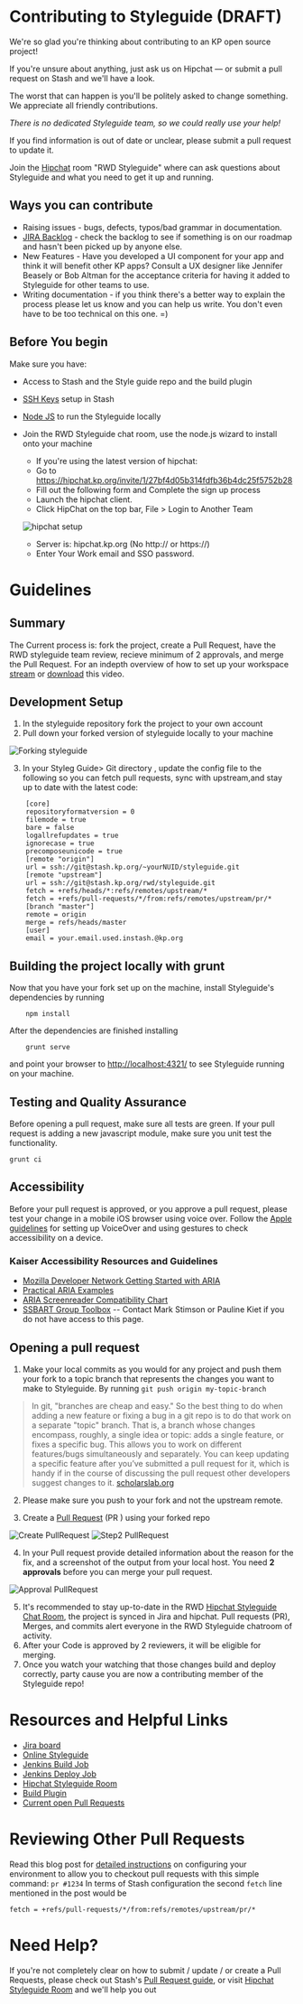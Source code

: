 # Contributing to Styleguide (DRAFT)

We're so glad you're thinking about contributing to an KP open source project!

If you're unsure about anything, just ask us on Hipchat — or submit a pull request on Stash and we'll have a look.

The worst that can happen is you'll be politely asked to change something. We appreciate all friendly contributions.

_There is no dedicated Styleguide team, so we could really use your help!_

If you find information is out of date or unclear, please submit a pull request to update it.

Join the [Hipchat](https://hipchat.kp.org/chat/room/19) room "RWD Styleguide" where can ask questions about Styleguide and what you need to get it up and running.

## Ways you can contribute

- Raising issues - bugs, defects, typos/bad grammar in documentation.
- [JIRA Backlog](https://jira.kp.org/browse/STYLE) - check the backlog to see if something is on our roadmap and hasn't been picked up by anyone else.
- New Features - Have you developed a UI component for your app and think it will benefit other KP apps? Consult a UX designer like Jennifer Beasely or Bob Altman for the acceptance criteria for having it added to Styleguide for other teams to use.
- Writing documentation - if you think there's a better way to explain the process please let us know and you can help us write. You don't even have to be too technical on this one. =)

## Before You begin

Make sure you have:

* Access to Stash and the Style guide repo and the build plugin
* [SSH Keys](https://stash.kp.org/plugins/servlet/ssh/account/keys) setup in Stash
* [Node JS](https://nodejs.org/en/blog/release/v0.10.42/) to run the Styleguide locally
* Join the RWD Styleguide chat room, use the node.js wizard to install onto your machine
  * If you're using the latest version of hipchat:
  * Go to https://hipchat.kp.org/invite/1/27bf4d05b314fdfb36b4dc25f5752b28
  * Fill out the following form and Complete the sign up process
  * Launch the hipchat client.
  * Click HipChat on the top bar, File > Login to Another Team

  ![hipchat setup](https://sites.sp.kp.org/teams/dsg/creative/fed/SiteAssets/SitePages/Contributing%20to%20Styleguide/Screen%20Shot%202016-02-19%20at%2011.46.png)

  * Server is: hipchat.kp.org (No http:// or https://)
  * Enter Your Work email and SSO password.

# Guidelines

## Summary

The Current process is: fork the project, create a Pull Request, have the RWD styleguide team review, recieve minimum of 2 approvals, and merge the Pull Request.
For an indepth overview of how to set up your workspace [stream](https://kponline.webex.com/kponline/ldr.php?RCID=0063c015376c2e0aacaff3d482b97010) or [download](https://kponline.webex.com/kponline/lsr.php?RCID=f077e6a97d264315f917bf798974d8fc) this video.

## Development Setup

1. In the styleguide repository fork the project to your own account
2. Pull down your forked version of styleguide locally to your machine

![Forking styleguide](https://sites.sp.kp.org/teams/dsg/creative/fed/SiteAssets/SitePages/Contributing%20to%20Styleguide/Screen%20Shot%202016-02-19%20at%2012.12.46.png)

3. In your Styleg Guide> Git  directory , update the config file to the following so you can fetch pull requests, sync with upstream,and stay up to date with the latest code:
```
    [core]
    repositoryformatversion = 0
    filemode = true
    bare = false
    logallrefupdates = true
    ignorecase = true
    precomposeunicode = true
    [remote "origin"]
    url = ssh://git@stash.kp.org/~yourNUID/styleguide.git
    [remote "upstream"]
    url = ssh://git@stash.kp.org/rwd/styleguide.git
    fetch = +refs/heads/*:refs/remotes/upstream/*
    fetch = +refs/pull-requests/*/from:refs/remotes/upstream/pr/*
    [branch "master"]
    remote = origin
    merge = refs/heads/master
    [user]
    email = your.email.used.instash.@kp.org
```
## Building the project locally with grunt

Now that you have your fork set up on the machine, install Styleguide's dependencies by running

```
    npm install
```
After the dependencies are finished installing

```
    grunt serve
```
and point your browser to [http://localhost:4321/](http://localhost:4321/) to see Styleguide running on your machine.


## Testing and Quality Assurance

Before opening a pull request, make sure all tests are green.
If your pull request is adding a new javascript module, make sure you unit test the functionality.

``` grunt ci ```


## Accessibility

Before your pull request is approved, or you approve a pull request, please test your change in a mobile iOS browser using voice over.
Follow the [Apple guidelines](https://developer.apple.com/library/ios/technotes/TestingAccessibilityOfiOSApps/TestAccessibilityonYourDevicewithVoiceOver/TestAccessibilityonYourDevicewithVoiceOver.html) for setting up VoiceOver and using gestures to check accessibility on a device.

### Kaiser Accessibility Resources and Guidelines

* [Mozilla Developer Network Getting Started with ARIA](https://developer.mozilla.org/en-US/docs/Web/Accessibility/ARIA)
* [Practical ARIA Examples](http://heydonworks.com/practical_aria_examples)
* [ARIA Screenreader Compatibility Chart](http://www.powermapper.com/tests/screen-readers/aria/)
* [SSBART Group Toolbox](https://kaiser.ssbbartgroup.com/toolbox.php) -- Contact Mark Stimson or Pauline Kiet if you do not have access to this page.

## Opening a pull request

1. Make your local commits as you would for any project and push them your fork to a topic branch that represents the changes you want to make to Styleguide. By running ``` git push origin my-topic-branch ```
> In git, "branches are cheap and easy." So the best thing to do when adding a new feature or fixing a bug in a git repo is to do that work on a separate "topic" branch.
> That is, a branch whose changes encompass, roughly, a single idea or topic: adds a single feature, or fixes a specific bug.
> This allows you to work on different features/bugs simultaneously and separately. You can keep updating a specific feature after you’ve submitted a pull request for it,
> which is handy if in the course of discussing the pull request other developers suggest changes to it.
> [scholarslab.org](http://scholarslab.org/research-and-development/forking-fetching-pushing-pulling/)
2. Please make sure you push to your fork and not the upstream remote.

3. Create a [Pull Request](https://www.atlassian.com/git/tutorials/making-a-pull-request/) (PR ) using your forked repo

![Create PullRequest](https://sites.sp.kp.org/teams/dsg/creative/fed/SiteAssets/SitePages/Contributing%20to%20Styleguide/Screen%20Shot%202016-02-19%20at%2012.19.39%20PM.png)
![Step2 PullRequest](https://sites.sp.kp.org/teams/dsg/creative/fed/SiteAssets/SitePages/Contributing%20to%20Styleguide/Screen%20Shot%202016-02-19%20at%2012.21.38%20PM.png)

4. In your Pull request provide detailed information about the reason for the fix, and a screenshot of the output from your local host. You need __2 approvals__ before you can merge your pull request.

![Approval PullRequest](https://sites.sp.kp.org/teams/dsg/creative/fed/SiteAssets/SitePages/Contributing%20to%20Styleguide/Screen%20Shot%202016-03-16%20at%202.40.55%20PM.png)

5. It's recommended to stay up-to-date in the RWD [Hipchat Styleguide Chat Room](https://hipchat.kp.org/chat/room/19), the project is synced in Jira and hipchat. Pull requests (PR), Merges, and commits alert everyone in the RWD Styleguide chatroom of activity.
6. After your Code is approved by 2 reviewers, it will be eligible for merging.
7. Once you watch your watching that those changes build and deploy correctly, party cause you are now a contributing member of the Styleguide repo!

# Resources and Helpful Links

* [Jira board](https://jira.kp.org/browse/STYLE)
* [Online Styleguide](http://dev10.kaiserpermanente.org/styleguide)
* [Jenkins Build Job](http://xlzxdap0035x.lvdc.kp.org:8888/job/rwd-styleguide-AEM/)
* [Jenkins Deploy Job](http://xlzxdap0035x.lvdc.kp.org:8888/job/rwd-styleguide-deploy-DEV10/)
* [Hipchat Styleguide Room](https://hipchat.kp.org/chat/room/19)
* [Build Plugin](https://stash.kp.org/projects/RWD/repos/build-plugin/browse)
* [Current open Pull Requests](https://stash.kp.org/projects/RWD/repos/styleguide/pull-requests)

# Reviewing Other Pull Requests

Read this blog post for [detailed instructions](http://dev.ghost.org/easy-git-pr-test/) on configuring your environment to allow you to checkout pull requests with this simple command: `pr #1234`
In terms of Stash configuration the second ```fetch``` line mentioned in the post would be
```
fetch = +refs/pull-requests/*/from:refs/remotes/upstream/pr/*
```

# Need Help?

If you're not completely clear on how to submit / update / or create a  Pull Requests, please check out Stash's [Pull Request guide](https://confluence.atlassian.com/display/STASHSOURCE/Using+pull+requests+in+Stash), or visit [Hipchat Styleguide Room](https://hipchat.kp.org/chat/room/19) and we'll help you out
